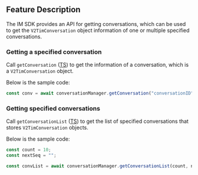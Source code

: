 ## Feature Description

The IM SDK provides an API for getting conversations, which can be used to get the `V2TimConversation` object information of one or multiple specified conversations.

### Getting a specified conversation

Call `getConversation` ([TS](https://comm.qq.com/im/doc/RN/en/Api/V2TIMConversationManager/getConversation.html)) to get the information of a conversation, which is a `V2TimConversation` object.

Below is the sample code:

```javascript
const conv = await conversationManager.getConversation("conversationID");
```

### Getting specified conversations

Call `getConversationList` ([TS](https://comm.qq.com/im/doc/RN/en/Api/V2TIMConversationManager/getConversationList.html)) to get the list of specified conversations that stores `V2TimConversation` objects.

Below is the sample code:

```javascript
const count = 10;
const nextSeq = "";

const convList = await conversationManager.getConversationList(count, nextSeq);
```


